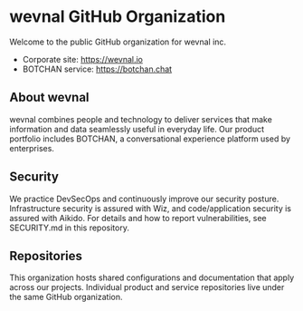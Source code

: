 # wevnal GitHub Organization

Welcome to the public GitHub organization for wevnal inc.

- Corporate site: https://wevnal.io
- BOTCHAN service: https://botchan.chat

## About wevnal
wevnal combines people and technology to deliver services that make information and data seamlessly useful in everyday life. Our product portfolio includes BOTCHAN, a conversational experience platform used by enterprises.

## Security
We practice DevSecOps and continuously improve our security posture. Infrastructure security is assured with Wiz, and code/application security is assured with Aikido. For details and how to report vulnerabilities, see SECURITY.md in this repository.

## Repositories
This organization hosts shared configurations and documentation that apply across our projects. Individual product and service repositories live under the same GitHub organization.
